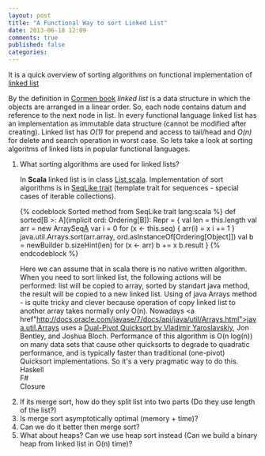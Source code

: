 ```yaml
---
layout: post
title: "A Functional Way to sort Linked List"
date: 2013-06-18 12:09
comments: true
published: false
categories:
---
```

It is a quick overview of sorting algorithms on functional implementation of <a href="https://en.wikipedia.org/wiki/Linked_list">linked list</a>

By the definition in <a href="http://books.google.ru/books/about/Introduction_to_algorithms.html?id=VK9hPgAACAAJ&redir_esc=y">Cormen book</a> <i>linked list</i> is a data structure in which the objects are arranged in a linear order. So, each node contains datum and reference to the next node in list. 
In every functional language linked list has an implementation as immutable data structure (cannot be modified after creating). Linked list has <i>O(1)</i> for prepend and access to tail/head and <i>O(n)</i> for delete and search operation in worst case. So lets take a look at sorting algoritms of linked lists in popular functional languages.

<!-- more -->
<ol>
<li>What sorting algorithms are used for linked lists?</li> 

In <b>Scala</b> linked list is in class <a href="https://github.com/scala/scala/blob/master/src/library/scala/collection/immutable/List.scala">List.scala</a>. 
Implementation of sort algorithms is in <a href="http://www.scala-lang.org/archives/downloads/distrib/files/nightly/docs/library/index.html#scala.collection.SeqLike">SeqLike trait</a> (template trait for sequences - special cases of iterable collections). 

{% codeblock Sorted method from SeqLike trait lang:scala %}
 def sorted[B >: A](implicit ord: Ordering[B]): Repr = {
    val len = this.length
    val arr = new ArraySeq[A](len)
    var i = 0
    for (x <- this.seq) {
      arr(i) = x
      i += 1
    }
    java.util.Arrays.sort(arr.array, ord.asInstanceOf[Ordering[Object]])
    val b = newBuilder
    b.sizeHint(len)
    for (x <- arr) b += x
    b.result
  }
{% endcodeblock %}

Here we can assume that in scala there is no native written algorithm. When you need to sort linked list, the following actions will be performed: list will be copied to array, sorted by standart java method, the result will be copied to a new linked list. Using of java Arrays method - is quite tricky and clever because operation of copy linked list to another array takes normally only O(n). Nowadays <a href"http://docs.oracle.com/javase/7/docs/api/java/util/Arrays.html">java.util.Arrays</a> uses a <a href="https://www.google.ru/url?sa=t&rct=j&q=&esrc=s&source=web&cd=1&ved=0CCgQFjAA&url=http%3A%2F%2Fiaroslavski.narod.ru%2Fquicksort%2FDualPivotQuicksort.pdf&ei=xybDUervF-XT4QT1sICIAw&usg=AFQjCNEFHjfbRfsZBuC1knc7pH6NL8e2aA&sig2=YQ8GR1N43Ff16Q3nN_fckQ&bvm=bv.48175248,d.bGE&cad=rjt">Dual-Pivot Quicksort by Vladimir Yaroslavskiy</a>, Jon Bentley, and Joshua Bloch. Performance of this algorithm is O(n log(n)) on many data sets that cause other quicksorts to degrade to quadratic performance, and is typically faster than traditional (one-pivot) Quicksort implementations. So it's a very pragmatic way to do this.
</br>
Haskell
</br>
F#
</br>
Closure
</br>

<li>If its merge sort, how do they split list into two parts (Do they use length of the list?)</li>

<li>Is merge sort asymptotically optimal (memory + time)?</li>

<li>Can we do it better then merge sort?</li>

<li>What about heaps? Can we use heap sort instead (Can we build a binary heap from linked list in O(n) time)?</li>

</ol>

